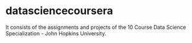 # datasciencecoursera
It consists of the assignments and projects of the 10 Course Data Science Specialization - John Hopkins University.
